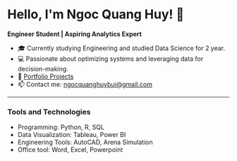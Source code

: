 # Hello, I'm Ngoc Quang Huy! 👋
**Engineer Student | Aspiring Analytics Expert**

- 🎓 Currently studying Engineering and studied Data Science for 2 year.
- 💻 Passionate about optimizing systems and leveraging data for decision-making.
- 🔗 [Portfolio Projects](https://github.com/huycvip/huyqnbportfolio)
- 📫 Contact me: ngocquanghuybui@gmail.com

---
### Tools and Technologies
- Programming: Python, R, SQL
- Data Visualization: Tableau, Power BI
- Engineering Tools: AutoCAD, Arena Simulation
- Office tool: Word, Excel, Powerpoint
